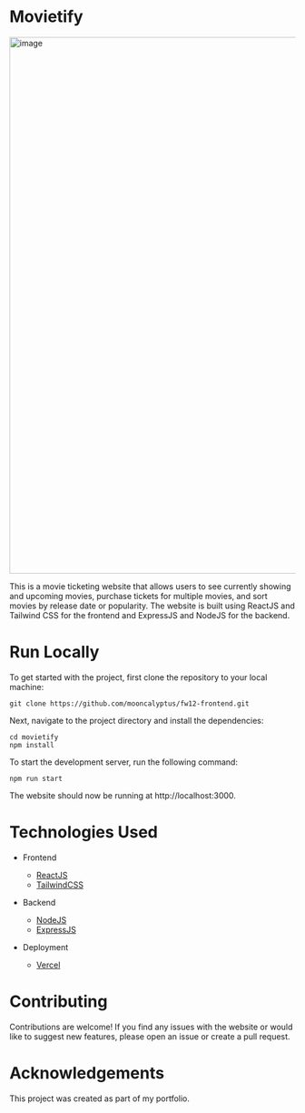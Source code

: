 # Movietify
<img width="944" alt="image" src="https://user-images.githubusercontent.com/61317162/222326458-3d9a00c0-f9cd-48c7-b1a9-6ba0abe0aae3.png">

This is a movie ticketing website that allows users to see currently showing and upcoming movies, purchase tickets for multiple movies, and sort movies by release date or popularity. The website is built using ReactJS and Tailwind CSS for the frontend and ExpressJS and NodeJS for the backend.

# Run Locally
To get started with the project, first clone the repository to your local machine:

```
git clone https://github.com/mooncalyptus/fw12-frontend.git
```

Next, navigate to the project directory and install the dependencies:

```
cd movietify
npm install

```

To start the development server, run the following command:

```
npm run start
```
The website should now be running at http://localhost:3000.

# Technologies Used

- Frontend
  - [ReactJS](https://reactjs.org/docs/getting-started.html)
  - [TailwindCSS](https://tailwindcss.com/docs/installation)

- Backend
  - [NodeJS](https://nodejs.org/en/docs/)
  - [ExpressJS](https://expressjs.com/en/starter/installing.html)

- Deployment
  - [Vercel](https://vercel.com/docs)

# Contributing
Contributions are welcome! If you find any issues with the website or would like to suggest new features, please open an issue or create a pull request.

# Acknowledgements
This project was created as part of my portfolio.
